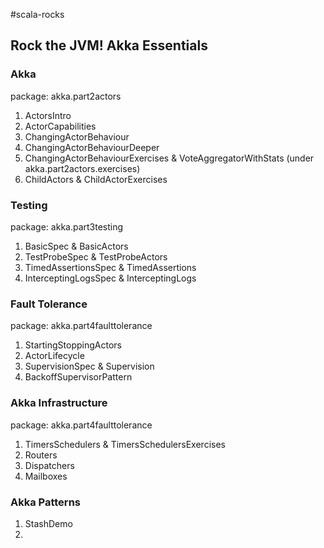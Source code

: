 #scala-rocks

## Rock the JVM! Akka Essentials
### Akka
package: akka.part2actors
1. ActorsIntro
2. ActorCapabilities
3. ChangingActorBehaviour
4. ChangingActorBehaviourDeeper
5. ChangingActorBehaviourExercises
    & VoteAggregatorWithStats (under akka.part2actors.exercises)
6. ChildActors
    & ChildActorExercises

### Testing
package: akka.part3testing
1. BasicSpec
    & BasicActors
2. TestProbeSpec
    & TestProbeActors
3. TimedAssertionsSpec
    & TimedAssertions
4. InterceptingLogsSpec
    & InterceptingLogs
    
### Fault Tolerance
package: akka.part4faulttolerance
1. StartingStoppingActors
2. ActorLifecycle
3. SupervisionSpec
    & Supervision
4. BackoffSupervisorPattern

### Akka Infrastructure
package: akka.part4faulttolerance
1. TimersSchedulers
    & TimersSchedulersExercises
2. Routers
3. Dispatchers
4. Mailboxes

### Akka Patterns
1. StashDemo
2. 